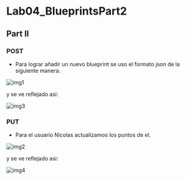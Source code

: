 # Lab04_BlueprintsPart2
## Part II

### POST
* Para lograr añadir un nuevo blueprint se uso el formato json de la siguiente manera.

![img1](https://user-images.githubusercontent.com/48091585/74879224-ac2a1580-5336-11ea-99c4-b999cca06078.PNG)

y se ve reflejado asi:

![img3](https://user-images.githubusercontent.com/48091585/74879279-cc59d480-5336-11ea-8ac3-c2f9617c3626.PNG)

### PUT 

* Para el usuario Nicolas actualizamos los puntos de el.


![img2](https://user-images.githubusercontent.com/48091585/74879639-8c472180-5337-11ea-8301-bb1644559b7e.PNG)

y se ve reflejado asi:

![img4](https://user-images.githubusercontent.com/48091585/74879701-b567b200-5337-11ea-98f4-e1f8982b29e9.PNG)
